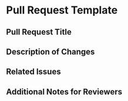 # Pull Request Template

## Pull Request Title

<!-- Please provide a concise title for your pull request -->

## Description of Changes

<!-- Describe the changes made in this pull request -->

## Related Issues

<!-- List any related issues or pull requests (e.g., Fixes #123) -->

## Additional Notes for Reviewers

<!-- Any additional information or context for the reviewers -->